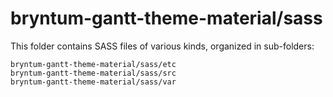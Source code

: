 # bryntum-gantt-theme-material/sass

This folder contains SASS files of various kinds, organized in sub-folders:

    bryntum-gantt-theme-material/sass/etc
    bryntum-gantt-theme-material/sass/src
    bryntum-gantt-theme-material/sass/var
